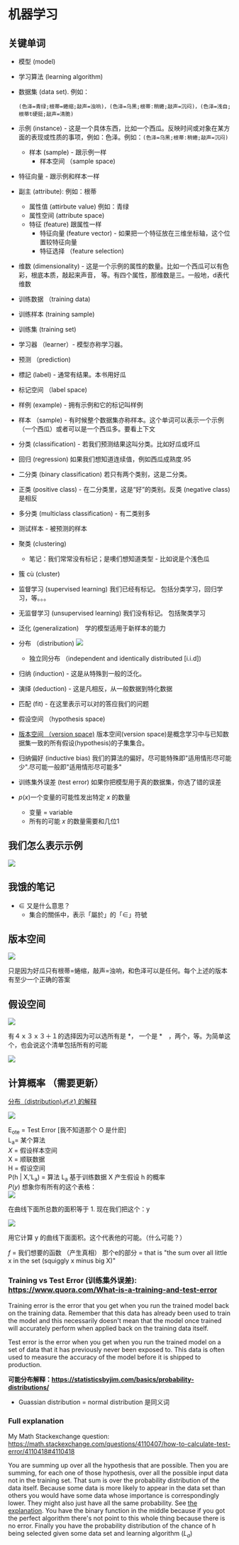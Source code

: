 # 机器学习

## 关键单词

- 模型 (model)
- 学习算法 (learning algorithm)
- 数据集 (data set). 例如：

      (色泽=青绿;根蒂=蜷缩;敲声=浊响)，(色泽=乌黑;根蒂:稍蜷;敲声=沉闷)，(色泽=浅自;根蒂t硬挺;敲声=清脆)

- 示例 (instance) - 这是一个具体东西，比如一个西瓜。反映时间或对象在某方面的表现或性质的事项，例如：色泽。例如：`(色泽=乌黑;根蒂:稍蜷;敲声=沉闷)`
  - 样本 (sample) - 跟示例一样
    - 样本空间 （sample space)
- 特征向量 - 跟示例和样本一样
- 副主 (attribute): 例如：根蒂
  - 属性值 (attirbute value) 例如：青绿
  - 属性空间 (attribute space)
  - 特征 (feature) 跟属性一样
    - 特征向量 (feature vector) - 如果把一个特征放在三维坐标轴，这个位置较特征向量
    - 特征选择 （feature selection)
- 维数 (dimensionality) - 这是一个示例的属性的数量。比如一个西瓜可以有色彩，根底本质，敲起来声音， 等。有四个属性，那维数是三。一般地，d表代维数
- 训练数据 （training data)
- 训练样本 (training sample)
- 训练集 (training set)
- 学习器 （learner）- 模型亦称学习器。
- 预测 （prediction)
- 標記 (label) - 通常有结果。本书用好瓜
- 标记空间 （label space)
- 样例 (example) - 拥有示例和它的标记叫样例
- 样本 （sample) - 有时候整个数据集亦称样本。这个单词可以表示一个示例（一个西瓜）或者可以是一个西瓜多。要看上下文
- 分类 (classification) - 若我们预测结果这叫分类。比如好瓜或坏瓜
- 回归 (regression) 如果我们想知道连续值，例如西瓜成熟度.95
- 二分类 (binary classification) 若只有两个类别，这是二分类。
- 正类 (positive class) - 在二分类里，这是“好”的类别。反类 (negative class) 是相反
- 多分类 (multiclass classification) - 有二类别多
- 测试样本 - 被预测的样本
- 聚类 (clustering)
  - 笔记：我们常常没有标记；是噢们想知道类型 - 比如说是个浅色瓜
- 簇 cù (cluster)
- 监督学习 (supervised learning) 我们已经有标记。 包括分类学习，回归学习，等。。。
- 无监督学习 (unsupervised learning) 我们没有标记。 包括聚类学习
- 泛化 (generalization)　学的模型适用于新样本的能力
- 分布 （distribution) ![](images/2021-04-06-22-45-07.png)
  - 独立同分布 （independent and identically distributed [i.i.d])
- 归纳 (induction) - 这是从特殊到一般的泛化。
- 演绎 (deduction) - 这是凡相反，从一般数据到特化数据
- 匹配 (fit) - 在这里表示可以对的答应我们的问题
- 假设空间 （hypothesis space)
- [版本空间 （version space)](#版本空间) 版本空间(version space)是概念学习中与已知数据集一致的所有假设(hypothesis)的子集集合。
- 归纳偏好 (inductive bias) 我们的算法的偏好。尽可能特殊即"适用情形尽可能少".尽可能一般即"适用情形尽可能多"
- 训练集外误差 (test error) 如果你把模型用于真的数据集，你选了错的误差
- $p(x)$一个变量的可能性发出特定 $x$ 的数量
  - 变量 = variable
  - 所有的可能 $x$ 的数量需要和几位1
## 我们怎么表示示例

![](images/2021-04-05-19-47-23.png)

## 我饿的笔记

- ∈ 又是什么意思？
  - 集合的關係中，表示「屬於」的「∈」符號

## 版本空间

![](images/Thing.png)

只是因为好瓜只有根蒂=蜷缩，敲声=浊响，和色泽可以是任何。每个上述的版本有至少一个正确的答案

## 假设空间

![](images/2021-04-09-22-35-30.png)

有４ｘ３ｘ３＋１的选择因为可以选所有是 *， 一个是 *　，两个，等。为简单这个，也会说这个清单包括所有的可能

![](images/2021-04-09-22-37-30.png)

## 计算概率 （需要更新）

[分布（distribution)$\mathcal{P(X)}$ 的解释](images/probability_distributions_explained.pdf)

![](images/2021-04-13-22-07-14.png)

E<sub>ote</sub> = Test Error [我不知道那个 O 是什麽] <br>
L<sub>a</sub>= 某个算法 <br>
*X* = 假设样本空间 <br>
X = 顺联数据 <br>
H = 假设空间 <br>
P(h | X,'L<sub>a</sub>) = 算法 L<sub>a</sub> 基于训练数据 X 产生假设 h 的概率 <br>
$P(y)$ 想象你有所有的这个表格：<br>
![](images/2021-04-23-06-11-42.png)

在曲线下面所总数的面积等于 1. 现在我们把这个：y

![](images/2021-04-23-06-17-50.png)

用它计算 y 的曲线下面面积。这个代表他的可能。（什么可能？）

*f* = 我们想要的函数 （产生真相）
那个e的部分 = that is "the sum over all little x in the set (squiggly x minus big X)"

### Training vs Test Error (训练集外误差): https://www.quora.com/What-is-a-training-and-test-error

Training error is the error that you get when you run the trained model back on the training data. Remember that this data has already been used to train the model and this necessarily doesn't mean that the model once trained will accurately perform when applied back on the training data itself.

Test error is the error when you get when you run the trained model on a set of data that it has previously never been exposed to. This data is often used to measure the accuracy of the model before it is shipped to production.

**可能分布解释：https://statisticsbyjim.com/basics/probability-distributions/**

- Guassian distribution = normal distribution 是同义词

### Full explanation

My Math Stackexchange question: https://math.stackexchange.com/questions/4110407/how-to-calculate-test-error/4110418#4110418

You are summing up over all the hypothesis that are possible. Then you are summing, for each one of those hypothesis, over all the possible input data not in the training set. That sum is over the probability distribution of the data itself. Because some data is more likely to appear in the data set than others you would have some data whose importance is correspondingly lower. They might also just have all the same probability. See [the explanation](images/probability_distributions_explained.pdf). You have the binary function in the middle because if you got the perfect algorithm there's not point to this whole thing because there is no error. Finally you have the probability distribution of the chance of h being selected given some data set and learning algorithm ($L_a$)